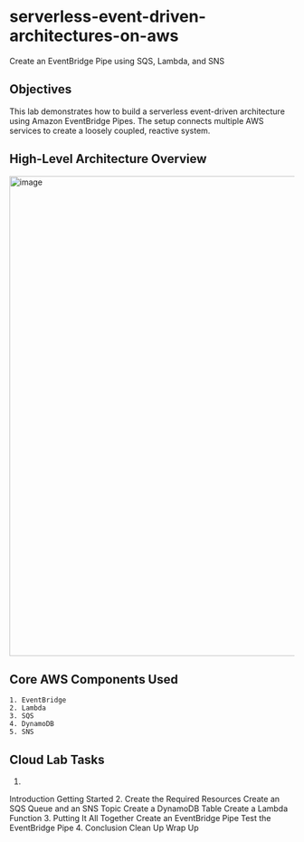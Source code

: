 # serverless-event-driven-architectures-on-aws

Create an EventBridge Pipe using SQS, Lambda, and SNS

## Objectives

This lab demonstrates how to build a serverless event-driven architecture using Amazon EventBridge Pipes. 
The setup connects multiple AWS services to create a loosely coupled, reactive system.

## High-Level Architecture Overview

<img width="1387" height="848" alt="image" src="https://github.com/user-attachments/assets/ad3e3d85-90a8-4eb6-ab6a-5dbbf9dc9c7f" />


## Core AWS Components Used

    1. EventBridge
    2. Lambda
    3. SQS
    4. DynamoDB
    5. SNS


## Cloud Lab Tasks
1.
Introduction
Getting Started
2.
Create the Required Resources
Create an SQS Queue and an SNS Topic
Create a DynamoDB Table
Create a Lambda Function
3.
Putting It All Together
Create an EventBridge Pipe
Test the EventBridge Pipe
4.
Conclusion
Clean Up
Wrap Up
